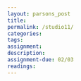 ```yaml
---  
layout: parsons_post  
title: 
permalink: /studio11/  
categories:   
tags:  
assignment: 
description: 
assignment-due: 02/03
readings: 
---  
```

